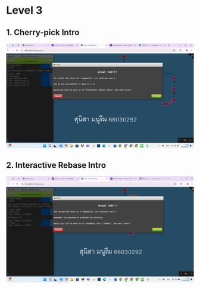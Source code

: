 # Level 3

## 1. Cherry-pick Intro
![alt text](image-8.png)

## 2. Interactive Rebase Intro
![alt text](image-9.png)


